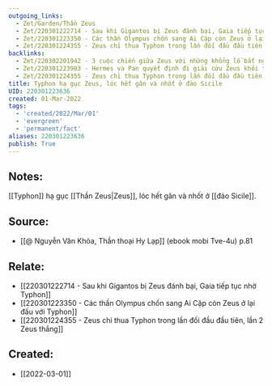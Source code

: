 ```yaml
---
outgoing_links:
  - Zet/Garden/Thần Zeus
  - Zet/220301222714 - Sau khi Gigantos bị Zeus đánh bại, Gaia tiếp tục nhờ Typhon
  - Zet/220301223350 - Các thần Olympus chốn sang Ai Cập còn Zeus ở lại đấu với Typhon
  - Zet/220301224355 - Zeus chỉ thua Typhon trong lần đối đầu đầu tiên, lần 2 Zeus thắng
backlinks:
  - Zet/220302201942 - 3 cuộc chiến giữa Zeus với những khổng lồ bắt nguồn từ tác động của Gaia
  - Zet/220301223903 - Hermes va Pan quyết định đi giải cứu Zeus khỏi tay Typhon
  - Zet/220301224355 - Zeus chỉ thua Typhon trong lần đối đầu đầu tiên, lần 2 Zeus thắng
title: Typhon hạ gục Zeus, lóc hết gân và nhốt ở đảo Sicile
UID: 220301223636
created: 01-Mar-2022
tags:
  - 'created/2022/Mar/01'
  - 'evergreen'
  - 'permanent/fact'
aliases: 220301223636
publish: True
---
```

## Notes:
[[Typhon]] hạ gục [[Thần Zeus|Zeus]], lóc hết gân và nhốt ở [[đảo Sicile]].

## Source:
- [[@ Nguyễn Văn Khỏa, Thần thoại Hy Lạp]] (ebook mobi Tve-4u) p.81

## Relate:
- [[220301222714 - Sau khi Gigantos bị Zeus đánh bại, Gaia tiếp tục nhờ Typhon]]
- [[220301223350 - Các thần Olympus chốn sang Ai Cập còn Zeus ở lại đấu với Typhon]]
- [[220301224355 - Zeus chỉ thua Typhon trong lần đối đầu đầu tiên, lần 2 Zeus thắng]]
## Created:
- [[2022-03-01]]
